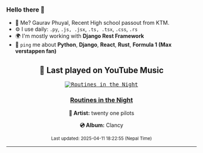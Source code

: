 ### Hello there 👋
- 💨 Me? Gaurav Phuyal, Recent High school passout from KTM.
- ⚙️ I use daily: `.py`, `.js, .jsx`, `.ts, .tsx`, `.css`, `.rs`
- 🌍 I'm mostly working with **Django Rest Framework**
- 💬 `ping` me about **Python**, **Django**, **React**, **Rust**, **Formula 1 (Max verstappen fan)**
<!-- YOUTUBE-MUSIC-START -->
<div align='center'>

## 🎵 Last played on YouTube Music

<kbd>

[![Routines in the Night](https://lastfm.freetls.fastly.net/i/u/174s/44592187ade17dafe3531db1b7cafbe1.jpg)](https://lastfm.freetls.fastly.net/i/u/174s/44592187ade17dafe3531db1b7cafbe1.jpg)

</kbd>

### [Routines in the Night](https://www.youtube.com/results?search_query=twenty%20one%20pilots%20Routines%20in%20the%20Night)

**🎤 Artist:** twenty one pilots

**💿 Album:** Clancy

<sub>Last updated: 2025-04-11 18:22:55 (Nepal Time)</sub>

</div>

<!-- YOUTUBE-MUSIC-END -->
<hr>

